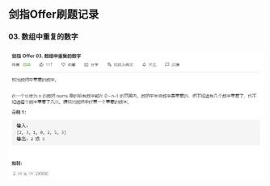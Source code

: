 ## 剑指Offer刷题记录
#### 03. 数组中重复的数字

![quetion3](https://github.com/KyleC14/-/blob/master/images/question3.png?raw=true)



